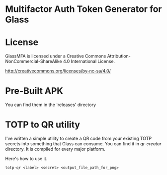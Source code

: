 # Multifactor Auth Token Generator for Glass

# License

GlassMFA is licensed under a Creative Commons Attribution-NonCommercial-ShareAlike 4.0 International License.

http://creativecommons.org/licenses/by-nc-sa/4.0/

# Pre-Built APK

You can find them in the 'releases' directory

# TOTP to QR utility

I've written a simple utility to create a QR code from your existing TOTP secrets into something that Glass can consume. You can find it in *qr-creator* directory. It is compiled for every major platform.

Here's how to use it.

`totp-qr <label> <secret> <output_file_path_for_png>`

